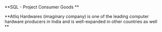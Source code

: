 **SQL - Project Consumer Goods **
 

**Atliq Hardwares (imaginary company) is one of the leading computer hardware producers in India and is well-expanded in other countries as well
**
